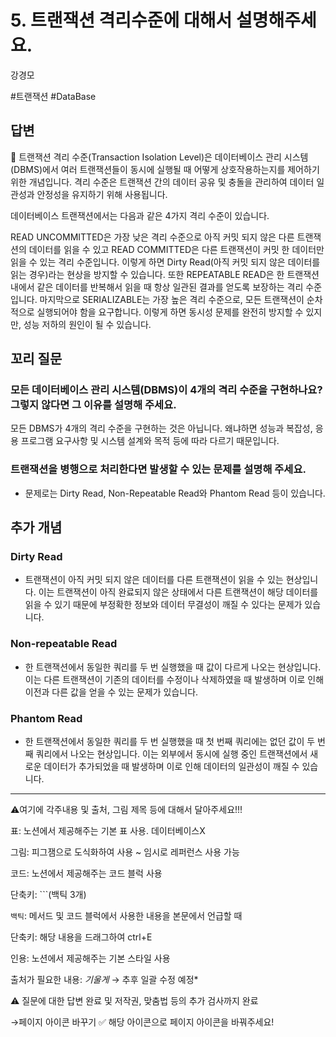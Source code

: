 # 5. 트랜잭션 격리수준에 대해서 설명해주세요.

강경모

#트랜잭션 #DataBase  

## 답변

<aside>
📌 트랜잭션 격리 수준(Transaction Isolation Level)은 데이터베이스 관리 시스템 (DBMS)에서 여러 트랜잭션들이 동시에 실행될 때 어떻게 상호작용하는지를 제어하기 위한 개념입니다. 격리 수준은 트랜잭션 간의 데이터 공유 및 충돌을 관리하여 데이터 일관성과 안정성을 유지하기 위해 사용됩니다.

</aside>

데이터베이스 트랜잭션에서는 다음과 같은 4가지 격리 수준이 있습니다.

READ UNCOMMITTED은 가장 낮은 격리 수준으로 아직 커밋 되지 않은 다른 트랜잭션의 데이터를 읽을 수 있고 READ COMMITTED은 다른 트랜잭션이 커밋 한 데이터만 읽을 수 있는 격리 수준입니다. 이렇게 하면 Dirty Read(아직 커밋 되지 않은 데이터를 읽는 경우)라는 현상을 방지할 수 있습니다. 또한 REPEATABLE READ은 한 트랜잭션 내에서 같은 데이터를 반복해서 읽을 때 항상 일관된 결과를 얻도록 보장하는 격리 수준입니다. 마지막으로 SERIALIZABLE는 가장 높은 격리 수준으로, 모든 트랜잭션이 순차적으로 실행되어야 함을 요구합니다. 이렇게 하면 동시성 문제를 완전히 방지할 수 있지만, 성능 저하의 원인이 될 수 있습니다.

## **꼬리 질문**

### 모든 데이터베이스 관리 시스템(DBMS)이 4개의 격리 수준을 구현하나요? 그렇지 않다면 그 이유를 설명해 주세요.

모든 DBMS가 4개의 격리 수준을 구현하는 것은 아닙니다. 왜냐하면 성능과 복잡성, 응용 프로그램 요구사항 및 시스템 설계와 목적 등에 따라 다르기 때문입니다. 

### 트랜잭션을 병행으로 처리한다면 발생할 수 있는 문제를 설명해 주세요.

- 문제로는 Dirty Read, Non-Repeatable Read와 Phantom Read 등이 있습니다.

## 추가 개념

### Dirty Read

- 트랜잭션이 아직 커밋 되지 않은 데이터를 다른 트랜잭션이 읽을 수 있는 현상입니다. 이는 트랜잭션이 아직 완료되지 않은 상태에서 다른 트랜잭션이 해당 데이터를 읽을 수 있기 때문에 부정확한 정보와 데이터 무결성이 깨질 수 있다는 문제가 있습니다.

### Non-repeatable Read

- 한 트랜잭션에서 동일한 쿼리를 두 번 실행했을 때 값이 다르게 나오는 현상입니다. 이는 다른 트랜잭션이 기존의 데이터를 수정이나 삭제하였을 때 발생하며 이로 인해 이전과 다른 값을 얻을 수 있는 문제가 있습니다.

### Phantom Read

- 한 트랜잭션에서 동일한 쿼리를 두 번 실행했을 때 첫 번째 쿼리에는 없던 값이 두 번째 쿼리에서 나오는 현상입니다. 이는 외부에서 동시에 실행 중인 트랜잭션에서 새로운 데이터가 추가되었을 때 발생하며 이로 인해 데이터의 일관성이 깨질 수 있습니다.

---

⚠️여기에 각주내용 및 출처, 그림 제목 등에 대해서 달아주세요!!!

표: 노션에서 제공해주는 기본 표 사용. 데이터베이스X

그림: 피그잼으로 도식화하여 사용 ~ 임시로 레퍼런스 사용 가능

코드: 노션에서 제공해주는 코드 블럭 사용 

단축키: ```(백틱 3개)

`백틱`: 메서드 및 코드 블럭에서 사용한 내용을 본문에서 언급할 때 

단축키: 해당 내용을 드래그하여 ctrl+E

인용: 노션에서 제공해주는 기본 스타일 사용

출처가 필요한 내용: *기울게* → 추후 일괄 수정 예정*

⚠️ 질문에 대한 답변 완료 및 저작권, 맞춤법 등의 추가 검사까지 완료

→페이지 아이콘 바꾸기 ✅ 해당 아이콘으로 페이지 아이콘을 바꿔주세요!